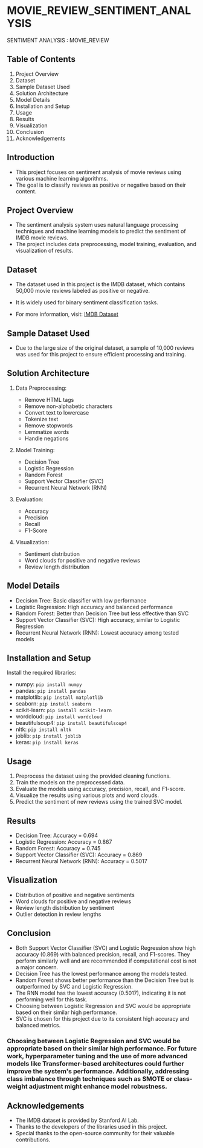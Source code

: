 # MOVIE_REVIEW_SENTIMENT_ANALYSIS
SENTIMENT ANALYSIS : MOVIE_REVIEW


## Table of Contents
1. Project Overview
2. Dataset
3. Sample Dataset Used
4. Solution Architecture
5. Model Details
6. Installation and Setup
7. Usage
8. Results
9. Visualization
10. Conclusion
11. Acknowledgements

## Introduction
- This project focuses on sentiment analysis of movie reviews using various machine learning algorithms.
- The goal is to classify reviews as positive or negative based on their content.

## Project Overview
- The sentiment analysis system uses natural language processing techniques and machine learning models to predict the sentiment of IMDB movie reviews.
- The project includes data preprocessing, model training, evaluation, and visualization of results.

## Dataset
- The dataset used in this project is the IMDB dataset, which contains 50,000 movie reviews labeled as positive or negative.
- It is widely used for binary sentiment classification tasks.

- For more information, visit: [IMDB Dataset](http://ai.stanford.edu/~amaas/data/sentiment/)

## Sample Dataset Used
- Due to the large size of the original dataset, a sample of 10,000 reviews was used for this project to ensure efficient processing and training.

## Solution Architecture

1. Data Preprocessing:
   - Remove HTML tags
   - Remove non-alphabetic characters
   - Convert text to lowercase
   - Tokenize text
   - Remove stopwords
   - Lemmatize words
   - Handle negations

2. Model Training:
   - Decision Tree
   - Logistic Regression
   - Random Forest
   - Support Vector Classifier (SVC)
   - Recurrent Neural Network (RNN)

3. Evaluation:
   - Accuracy
   - Precision
   - Recall
   - F1-Score

4. Visualization:
   - Sentiment distribution
   - Word clouds for positive and negative reviews
   - Review length distribution

## Model Details

- Decision Tree: Basic classifier with low performance
- Logistic Regression: High accuracy and balanced performance
- Random Forest: Better than Decision Tree but less effective than SVC
- Support Vector Classifier (SVC): High accuracy, similar to Logistic Regression
- Recurrent Neural Network (RNN): Lowest accuracy among tested models

## Installation and Setup

Install the required libraries:

- numpy: `pip install numpy`
- pandas: `pip install pandas`
- matplotlib: `pip install matplotlib`
- seaborn: `pip install seaborn`
- scikit-learn: `pip install scikit-learn`
- wordcloud: `pip install wordcloud`
- beautifulsoup4: `pip install beautifulsoup4`
- nltk: `pip install nltk`
- joblib: `pip install joblib`
- keras: `pip install keras`

## Usage

1. Preprocess the dataset using the provided cleaning functions.
2. Train the models on the preprocessed data.
3. Evaluate the models using accuracy, precision, recall, and F1-score.
4. Visualize the results using various plots and word clouds.
5. Predict the sentiment of new reviews using the trained SVC model.

## Results

- Decision Tree: Accuracy = 0.694
- Logistic Regression: Accuracy = 0.867
- Random Forest: Accuracy = 0.745
- Support Vector Classifier (SVC): Accuracy = 0.869
- Recurrent Neural Network (RNN): Accuracy = 0.5017

## Visualization

- Distribution of positive and negative sentiments
- Word clouds for positive and negative reviews
- Review length distribution by sentiment
- Outlier detection in review lengths

## Conclusion

- Both Support Vector Classifier (SVC) and Logistic Regression show high accuracy (0.869) with balanced precision, recall, and F1-scores. They perform similarly well and are recommended if computational cost is not a major concern.
- Decision Tree has the lowest performance among the models tested.
- Random Forest shows better performance than the Decision Tree but is outperformed by SVC and Logistic Regression.
- The RNN model has the lowest accuracy (0.5017), indicating it is not performing well for this task.
- Choosing between Logistic Regression and SVC would be appropriate based on their similar high performance.
- SVC is chosen for this project due to its consistent high accuracy and balanced metrics.

### Choosing between Logistic Regression and SVC would be appropriate based on their similar high performance. For future work, hyperparameter tuning and the use of more advanced models like Transformer-based architectures could further improve the system's performance. Additionally, addressing class imbalance through techniques such as SMOTE or class-weight adjustment might enhance model robustness.

## Acknowledgements

- The IMDB dataset is provided by Stanford AI Lab.
- Thanks to the developers of the libraries used in this project.
- Special thanks to the open-source community for their valuable contributions.
